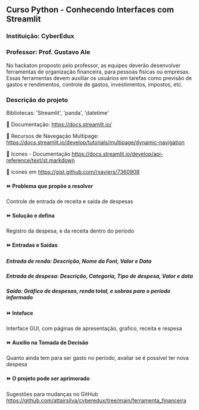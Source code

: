 ## Curso Python - Conhecendo Interfaces com Streamlit
### Instituição: CyberEdux
### Professor: Prof. Gustavo Ale

No hackaton proposto pelo professor, as equipes deverão desenvolver ferramentas de organização financeira, para pessoas físicas ou empresas. Essas ferramentas devem auxiliar os usuários em tarefas como previsão de gastos e rendimentos, controle de gastos, investimentos, impostos, etc.  

### Descrição do projeto
Bibliotecas: 'Streamlit', 'panda', 'datetime'

:round_pushpin: Documentação: https://docs.streamlit.io/

:round_pushpin: Recursos de Navegação Multipage: https://docs.streamlit.io/develop/tutorials/multipage/dynamic-navigation

:round_pushpin: Icones - Documentação https://docs.streamlit.io/develop/api-reference/text/st.markdown

:round_pushpin: icones em https://gist.github.com/rxaviers/7360908

#### :fast_forward: Problema que propõe a resolver
Controle de entrada de receita e saída de despesas

#### :fast_forward: Solução e defina
Registro da despesa, e da receita dentro do período 

#### :fast_forward: Entradas e Saídas
##### Entrada de renda: Descrição, Nome da Font, Valor e Data
##### Entrada de despesa: Descrição, Categoria, Tipo de despesa, Valor e data
##### Saída: Gráfico de despesas, renda total, e sobras para o período informado

#### :fast_forward: Inteface
Interface GUI, com páginas de apresentação, grafico, receita e respesa

#### :fast_forward: Auxilio na Tomada de Decisão
Quanto ainda tem para ser gasto no período, avaliar se é possível ter nova despesa

#### :fast_forward: O projeto pode ser aprimorado
Sugestões para mudanças no GitHub
https://github.com/attairsilva/cyberedux/tree/main/ferramenta_financeira

